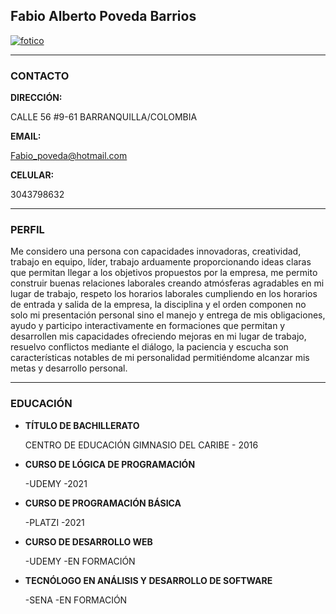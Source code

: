 ## Fabio Alberto Poveda Barrios 
<a href="https://ibb.co/sQbNL2Y"><img src="https://i.ibb.co/sQbNL2Y/fotico.jpg" alt="fotico" border="0"></a>
___

### CONTACTO
**DIRECCIÓN:**

CALLE 56 #9-61 BARRANQUILLA/COLOMBIA

**EMAIL:**

Fabio_poveda@hotmail.com

**CELULAR:**

3043798632
___
### PERFIL
Me considero una persona con capacidades innovadoras, creatividad, trabajo en equipo, líder, trabajo arduamente proporcionando ideas claras que permitan llegar a los objetivos propuestos por la empresa, me permito construir buenas relaciones laborales creando atmósferas agradables en mi lugar de trabajo, respeto los horarios laborales cumpliendo en los horarios de entrada y salida de la empresa, la disciplina y el orden componen no solo mi presentación personal sino el manejo y entrega de mis obligaciones, ayudo y participo interactivamente en formaciones que permitan y desarrollen mis capacidades ofreciendo mejoras en mi lugar de trabajo, resuelvo conflictos mediante el diálogo, la paciencia y escucha son características notables de mi personalidad permitiéndome alcanzar mis metas y desarrollo personal.
___
### EDUCACIÓN
- **TÍTULO DE BACHILLERATO**

  CENTRO DE EDUCACIÓN GIMNASIO DEL CARIBE - 2016
- **CURSO DE LÓGICA DE PROGRAMACIÓN**

  -UDEMY -2021
- **CURSO DE PROGRAMACIÓN BÁSICA**

  -PLATZI -2021
- **CURSO DE DESARROLLO WEB**

  -UDEMY -EN FORMACIÓN
- **TECNÓLOGO EN ANÁLISIS Y DESARROLLO DE SOFTWARE**

  -SENA -EN FORMACIÓN
